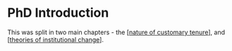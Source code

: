 # PhD Introduction

This was split in two main chapters - the [[nature of customary tenure]], and [[theories of institutional change]].

[//begin]: # "Autogenerated link references for markdown compatibility"
[nature of customary tenure]: nature-of-customary-tenure "Nature of Customary Tenure"
[theories of institutional change]: theories-of-institutional-change "Theories of Institutional Change"
[//end]: # "Autogenerated link references"